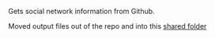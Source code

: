 Gets social network information from Github.

Moved output files out of the repo and into this [shared folder](https://www.dropbox.com/sh/ee9vkizsa5imw7z/oxpmmNnQDs)
